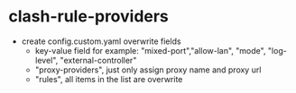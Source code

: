 # clash-rule-providers
  * create config.custom.yaml overwrite fields
    * key-value field for example: "mixed-port","allow-lan", "mode", "log-level", "external-controller"
    * "proxy-providers", just only assign proxy name and proxy url
    * "rules", all items in the list are overwrite
